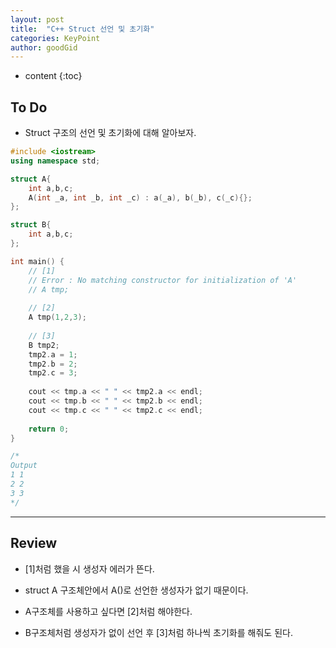 ```yaml
---
layout: post
title:  "C++ Struct 선언 및 초기화"
categories: KeyPoint
author: goodGid
---
```

* content
{:toc}

## To Do

* Struct 구조의 선언 및 초기화에 대해 알아보자.











``` cpp
#include <iostream>
using namespace std;

struct A{
    int a,b,c;
    A(int _a, int _b, int _c) : a(_a), b(_b), c(_c){};
};

struct B{
    int a,b,c;
};

int main() {
    // [1]
    // Error : No matching constructor for initialization of 'A'
    // A tmp;
    
    // [2]
    A tmp(1,2,3);
    
    // [3]
    B tmp2;
    tmp2.a = 1;
    tmp2.b = 2;
    tmp2.c = 3;
    
    cout << tmp.a << " " << tmp2.a << endl;
    cout << tmp.b << " " << tmp2.b << endl;
    cout << tmp.c << " " << tmp2.c << endl;
    
    return 0;
}

/*
Output
1 1
2 2
3 3
*/
```

---

## Review

* [1]처럼 했을 시 생성자 에러가 뜬다.

* struct A 구조체안에서 A()로 선언한 생성자가 없기 때문이다.

* A구조체를 사용하고 싶다면 [2]처럼 해야한다.

* B구조체처럼 생성자가 없이 선언 후 [3]처럼 하나씩 초기화를 해줘도 된다.
